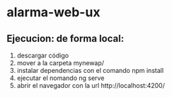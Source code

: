 # alarma-web-ux
## Ejecucion: de forma local: 

1. descargar código 
2. mover a la carpeta mynewap/
3. instalar dependencias con el comando npm install 
4. ejecutar el nomando ng serve 
5. abrir el navegador con la url http://localhost:4200/ 